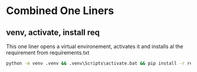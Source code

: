 # Combined One Liners

## venv, activate, install req

This one liner opens a virtual environement, activates it and installs al the requirement from requirements.txt
```bash
python -m venv .venv && .venv\Scripts\activate.bat && pip install -r requirements.txt
```

